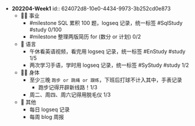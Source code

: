 - **202204-Week1**
  id:: 624072d8-10e0-4434-9973-3b252cd0e873
	- 👨‍🔧 事业
		- #milestone SQL 累积 100 题，logseq 记录，统一标签 #SqlStudy #study 0/100
		- #milestone 整理两版简历 for (数分 or 计划) 0/2
	- 🧿 语言
		- 午休看英语视频，看完用 logseq 记录，统一标签 #EnStudy #study 1/5
		- 两次学习手语，学时用 logseq 记录，统一标签 #SyStudy #study 1/2
	- 🤸‍♂️ 身体
		- 至少三晚 `跑步 or 跳绳 or 跟练`，下班后打球不计入其中，手表记录
			- 跑步记得开辟新线路！1/3
		- 周二、周四、周六记得用脱毛仪 1/3
	- 🎈 其他
		- 每日 logseq 记录
		- 每周 blog 周报